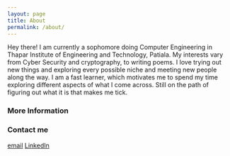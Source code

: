 ```yaml
---
layout: page
title: About
permalink: /about/
---
```


Hey there! I am currently a sophomore doing Computer Engineering in Thapar Institute of Engineering and Technology, Patiala. My interests vary from Cyber Security and cryptography, to writing poems. I love trying out new things and exploring every possible niche and meeting new people along the way. I am a fast learner, which motivates me to spend my time exploring different aspects of what I come across. Still on the path of figuring out what it is that makes me tick.

### More Information



### Contact me

[email](mailto:ishitanandwani@gmail.com)
[LinkedIn](https://www.linkedin.com/in/ishita-nandwani-9655161b9/)
